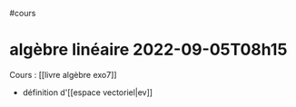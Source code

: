 #cours
# algèbre linéaire 2022-09-05T08h15
Cours : [[livre algèbre exo7]]

 - définition d'[[espace vectoriel|ev]]


